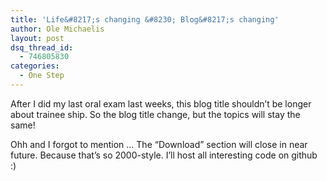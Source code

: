 ```yaml
---
title: 'Life&#8217;s changing &#8230; Blog&#8217;s changing'
author: Ole Michaelis
layout: post
dsq_thread_id:
  - 746805830
categories:
  - One Step
---
```


After I did my last oral exam last weeks, this blog title shouldn’t be longer about trainee ship.
So the blog title change, but the topics will stay the same!

Ohh and I forgot to mention … The “Download” section will close in near future. Because that’s so 2000-style. I’ll host all interesting code on github :)